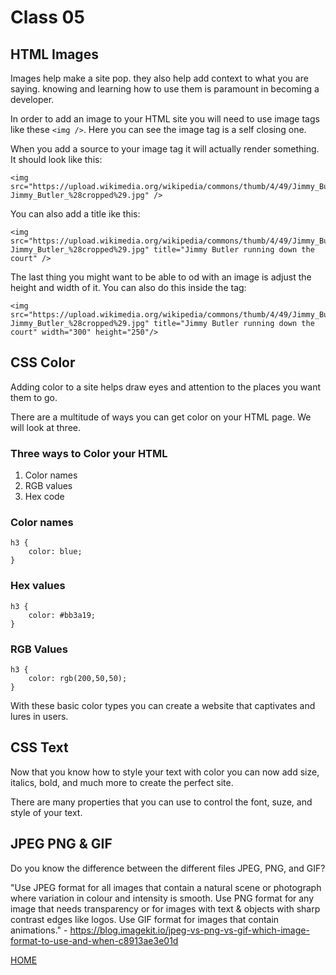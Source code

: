 # Class 05

## HTML Images
Images help make a site pop. they also help add context to what you are saying. knowing and learning how to use them is paramount in becoming a developer.

In order to add an image to your HTML site you will need to use image tags like these ```<img />```. Here you can see the image tag is a self closing one.

When you add a source to your image tag it will actually render something. It should look like this:

```
<img src="https://upload.wikimedia.org/wikipedia/commons/thumb/4/49/Jimmy_Butler_%28cropped%29.jpg/800px-Jimmy_Butler_%28cropped%29.jpg" />
```

You can also add a title ike this:

```
<img src="https://upload.wikimedia.org/wikipedia/commons/thumb/4/49/Jimmy_Butler_%28cropped%29.jpg/800px-Jimmy_Butler_%28cropped%29.jpg" title="Jimmy Butler running down the court" />
```

The last thing you might want to be able to od with an image is adjust the height and width of it. You can also do this inside the tag:

```
<img src="https://upload.wikimedia.org/wikipedia/commons/thumb/4/49/Jimmy_Butler_%28cropped%29.jpg/800px-Jimmy_Butler_%28cropped%29.jpg" title="Jimmy Butler running down the court" width="300" height="250"/>
```


## CSS Color
Adding color to a site helps draw eyes and attention to the places you want them to go.

There are a multitude of ways you can get color on your HTML page. We will look at three.

### Three ways to Color your HTML

1. Color names
2. RGB values
3. Hex code

### Color names

```
h3 {
    color: blue;
}
```

### Hex values
  
```
h3 {
    color: #bb3a19;
}
```

### RGB Values

```
h3 {
    color: rgb(200,50,50);
}
```

With these basic color types you can create a website that captivates and lures in users.

## CSS Text
Now that you know how to style your text with color you can now add size, italics, bold, and much more to create the perfect site.

There are many properties that you can use to control the font, suze, and style of your text.

## JPEG PNG & GIF
Do you know the difference between the different files JPEG, PNG, and GIF?

"Use JPEG format for all images that contain a natural scene or photograph where variation in colour and intensity is smooth. Use PNG format for any image that needs transparency or for images with text & objects with sharp contrast edges like logos. Use GIF format for images that contain animations." - https://blog.imagekit.io/jpeg-vs-png-vs-gif-which-image-format-to-use-and-when-c8913ae3e01d

[HOME](README.md)